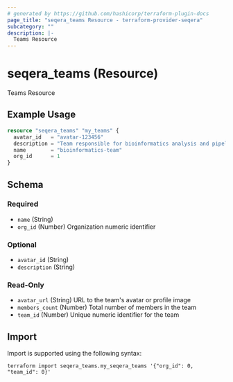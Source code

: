 ```yaml
---
# generated by https://github.com/hashicorp/terraform-plugin-docs
page_title: "seqera_teams Resource - terraform-provider-seqera"
subcategory: ""
description: |-
  Teams Resource
---
```


# seqera_teams (Resource)

Teams Resource

## Example Usage

```terraform
resource "seqera_teams" "my_teams" {
  avatar_id   = "avatar-123456"
  description = "Team responsible for bioinformatics analysis and pipeline development"
  name        = "bioinformatics-team"
  org_id      = 1
}
```

<!-- schema generated by tfplugindocs -->
## Schema

### Required

- `name` (String)
- `org_id` (Number) Organization numeric identifier

### Optional

- `avatar_id` (String)
- `description` (String)

### Read-Only

- `avatar_url` (String) URL to the team's avatar or profile image
- `members_count` (Number) Total number of members in the team
- `team_id` (Number) Unique numeric identifier for the team

## Import

Import is supported using the following syntax:

```shell
terraform import seqera_teams.my_seqera_teams '{"org_id": 0, "team_id": 0}'
```
